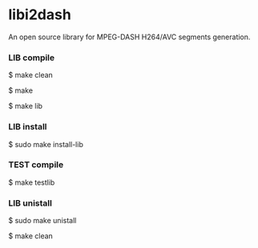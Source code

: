 libi2dash
=========
An open source library for MPEG-DASH H264/AVC segments generation.

<h3>LIB compile</h3>
$ make clean

$ make

$ make lib


<h3>LIB install</h3>
$ sudo make install-lib


<h3>TEST compile</h3>
$ make testlib


<h3>LIB unistall</h3>
$ sudo make unistall

$ make clean
